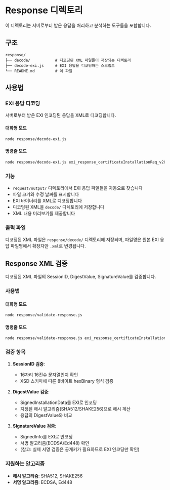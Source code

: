 # Response 디렉토리

이 디렉토리는 서버로부터 받은 응답을 처리하고 분석하는 도구들을 포함합니다.

## 구조

```
response/
├── decode/           # 디코딩된 XML 파일들이 저장되는 디렉토리
├── decode-exi.js     # EXI 응답을 디코딩하는 스크립트
└── README.md         # 이 파일
```

## 사용법

### EXI 응답 디코딩

서버로부터 받은 EXI 인코딩된 응답을 XML로 디코딩합니다.

#### 대화형 모드
```bash
node response/decode-exi.js
```

#### 명령줄 모드
```bash
node response/decode-exi.js exi_response_certificateInstallationReq_v20_ecdsa_install_2025-07-22T04-56-25-880Z.json
```

### 기능

- `request/output/` 디렉토리에서 EXI 응답 파일들을 자동으로 찾습니다
- 파일 크기와 수정 날짜를 표시합니다
- EXI 바이너리를 XML로 디코딩합니다
- 디코딩된 XML을 `decode/` 디렉토리에 저장합니다
- XML 내용 미리보기를 제공합니다

### 출력 파일

디코딩된 XML 파일은 `response/decode/` 디렉토리에 저장되며, 파일명은 원본 EXI 응답 파일명에서 확장자만 `.xml`로 변경됩니다.

## Response XML 검증

디코딩된 XML 파일의 SessionID, DigestValue, SignatureValue를 검증합니다.

### 사용법

#### 대화형 모드
```bash
node response/validate-response.js
```

#### 명령줄 모드
```bash
node response/validate-response.js exi_response_certificateInstallationReq_v20_ed448_install_2025-07-22T05-43-00-232Z.xml
```

### 검증 항목

1. **SessionID 검증**:
   - 16자리 16진수 문자열인지 확인
   - XSD 스키마에 따른 8바이트 hexBinary 형식 검증

2. **DigestValue 검증**:
   - SignedInstallationData를 EXI로 인코딩
   - 지정된 해시 알고리즘(SHA512/SHAKE256)으로 해시 계산
   - 응답의 DigestValue와 비교

3. **SignatureValue 검증**:
   - SignedInfo를 EXI로 인코딩
   - 서명 알고리즘(ECDSA/Ed448) 확인
   - (참고: 실제 서명 검증은 공개키가 필요하므로 EXI 인코딩만 확인)

### 지원하는 알고리즘

- **해시 알고리즘**: SHA512, SHAKE256
- **서명 알고리즘**: ECDSA, Ed448 